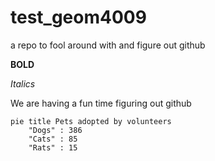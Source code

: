 # test_geom4009
 a repo to fool around with and figure out github
 
 **BOLD**
 
 
 *Italics*
 
 We are having a fun time figuring out github
 
 
```mermaid
pie title Pets adopted by volunteers
    "Dogs" : 386
    "Cats" : 85
    "Rats" : 15
```
